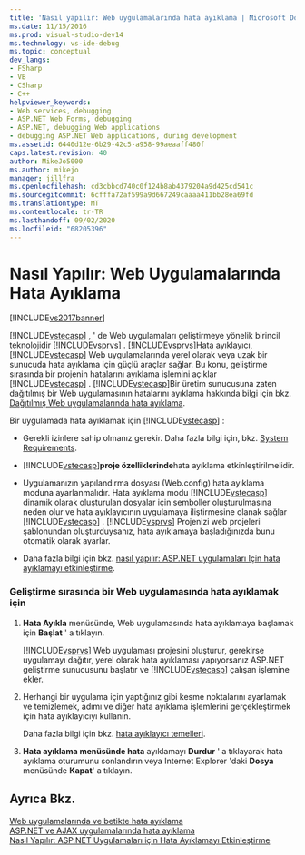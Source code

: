 ```yaml
---
title: 'Nasıl yapılır: Web uygulamalarında hata ayıklama | Microsoft Docs'
ms.date: 11/15/2016
ms.prod: visual-studio-dev14
ms.technology: vs-ide-debug
ms.topic: conceptual
dev_langs:
- FSharp
- VB
- CSharp
- C++
helpviewer_keywords:
- Web services, debugging
- ASP.NET Web Forms, debugging
- ASP.NET, debugging Web applications
- debugging ASP.NET Web applications, during development
ms.assetid: 6440d12e-6b29-42c5-a958-99aeaaff480f
caps.latest.revision: 40
author: MikeJo5000
ms.author: mikejo
manager: jillfra
ms.openlocfilehash: cd3cbbcd740c0f124b8ab4379204a9d425cd541c
ms.sourcegitcommit: 6cfffa72af599a9d667249caaaa411bb28ea69fd
ms.translationtype: MT
ms.contentlocale: tr-TR
ms.lasthandoff: 09/02/2020
ms.locfileid: "68205396"
---
```

# <a name="how-to-debug-web-applications"></a>Nasıl Yapılır: Web Uygulamalarında Hata Ayıklama
[!INCLUDE[vs2017banner](../includes/vs2017banner.md)]

[!INCLUDE[vstecasp](../includes/vstecasp-md.md)] , ' de Web uygulamaları geliştirmeye yönelik birincil teknolojidir [!INCLUDE[vsprvs](../includes/vsprvs-md.md)] . [!INCLUDE[vsprvs](../includes/vsprvs-md.md)]Hata ayıklayıcı, [!INCLUDE[vstecasp](../includes/vstecasp-md.md)] Web uygulamalarında yerel olarak veya uzak bir sunucuda hata ayıklama için güçlü araçlar sağlar. Bu konu, geliştirme sırasında bir projenin hatalarını ayıklama işlemini açıklar [!INCLUDE[vstecasp](../includes/vstecasp-md.md)] . [!INCLUDE[vstecasp](../includes/vstecasp-md.md)]Bir üretim sunucusuna zaten dağıtılmış bir Web uygulamasının hatalarını ayıklama hakkında bilgi için bkz. [Dağıtılmış Web uygulamalarında hata ayıklama](../debugger/debugging-deployed-web-applications.md).  
  
 Bir uygulamada hata ayıklamak için [!INCLUDE[vstecasp](../includes/vstecasp-md.md)] :  
  
- Gerekli izinlere sahip olmanız gerekir. Daha fazla bilgi için, bkz. [System Requirements](../debugger/aspnet-debugging-system-requirements.md).  
  
- [!INCLUDE[vstecasp](../includes/vstecasp-md.md)]**proje özelliklerinde**hata ayıklama etkinleştirilmelidir.  
  
- Uygulamanızın yapılandırma dosyası (Web.config) hata ayıklama moduna ayarlanmalıdır. Hata ayıklama modu [!INCLUDE[vstecasp](../includes/vstecasp-md.md)] dinamik olarak oluşturulan dosyalar için semboller oluşturulmasına neden olur ve hata ayıklayıcının uygulamaya iliştirmesine olanak sağlar [!INCLUDE[vstecasp](../includes/vstecasp-md.md)] . [!INCLUDE[vsprvs](../includes/vsprvs-md.md)] Projenizi web projeleri şablonundan oluşturduysanız, hata ayıklamaya başladığınızda bunu otomatik olarak ayarlar.  
  
- Daha fazla bilgi için bkz. [nasıl yapılır: ASP.NET uygulamaları Için hata ayıklamayı etkinleştirme](../debugger/how-to-enable-debugging-for-aspnet-applications.md).  
  
### <a name="to-debug-a-web-application-during-development"></a>Geliştirme sırasında bir Web uygulamasında hata ayıklamak için  
  
1. **Hata Ayıkla** menüsünde, Web uygulamasında hata ayıklamaya başlamak için **Başlat** ' a tıklayın.  
  
     [!INCLUDE[vsprvs](../includes/vsprvs-md.md)] Web uygulaması projesini oluşturur, gerekirse uygulamayı dağıtır, yerel olarak hata ayıklaması yapıyorsanız ASP.NET geliştirme sunucusunu başlatır ve [!INCLUDE[vstecasp](../includes/vstecasp-md.md)] çalışan işlemine ekler.  
  
2. Herhangi bir uygulama için yaptığınız gibi kesme noktalarını ayarlamak ve temizlemek, adımı ve diğer hata ayıklama işlemlerini gerçekleştirmek için hata ayıklayıcıyı kullanın.  
  
     Daha fazla bilgi için bkz. [hata ayıklayıcı temelleri](../debugger/debugger-basics.md).  
  
3. **Hata ayıklama menüsünde hata** ayıklamayı **Durdur** ' a tıklayarak hata ayıklama oturumunu sonlandırın veya Internet Explorer 'daki **Dosya** menüsünde **Kapat**' a tıklayın.  
  
## <a name="see-also"></a>Ayrıca Bkz.  
 [Web uygulamalarında ve betikte hata ayıklama](../debugger/debugging-web-applications-and-script.md)   
 [ASP.NET ve AJAX uygulamalarında hata ayıklama](../debugger/debugging-aspnet-and-ajax-applications.md)   
 [Nasıl Yapılır: ASP.NET Uygulamaları için Hata Ayıklamayı Etkinleştirme](../debugger/how-to-enable-debugging-for-aspnet-applications.md)
